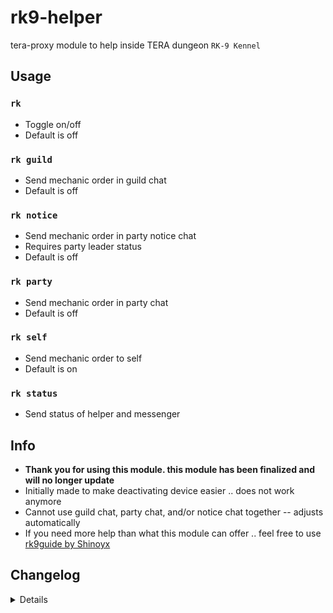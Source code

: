 # rk9-helper
tera-proxy module to help inside TERA dungeon `RK-9 Kennel`

## Usage
### `rk`
- Toggle on/off
- Default is off
### `rk guild`
- Send mechanic order in guild chat
- Default is off
### `rk notice`
- Send mechanic order in party notice chat
- Requires party leader status
- Default is off
### `rk party`
- Send mechanic order in party chat
- Default is off
### `rk self`
- Send mechanic order to self
- Default is on
### `rk status`
- Send status of helper and messenger

## Info
- **Thank you for using this module. this module has been finalized and will no longer update**
- Initially made to make deactivating device easier .. does not work anymore
- Cannot use guild chat, party chat, and/or notice chat together -- adjusts automatically
- If you need more help than what this module can offer .. feel free to use [rk9guide by Shinoyx](https://github.com/Shinoyx/rk9guide)

## Changelog
<details>

    1.43
    - K TERA update
    1.42
    - K TERA : Season 8 update
    1.41
    - Updated font color
    1.40
    - K TERA : Awakening update
    1.3f
    - Updated code aesthetics
    - Removed `guide` command
    - Removed `test` command
    1.3e
    - Merged pull request
    1.3d
    - Rearranged code
    1.3c
    - Fixed error
    - Updated code aesthetics
    1.3b
    - Added localization for KR and non-KR regions
    - Added `test` command
    1.30
    - Removed S_INSTANT_MOVE and obsolete commands
    1.24
    - Updated code aesthetics
    1.23
    - Updated code
    - Removed protocol version restriction
    1.22
    - Fixed error
    - Removed redundant code
    - Reorganized code
    - Redesigned part of code
    1.21
    - Fixed error
    - Removed random whitespace
    1.20
    - Added messenger for initial hook
    - Added `status` command
    1.10
    - Removed redundant code
    - Refined code
    - Added guild chat option
    1.00
    - Initial commit

</details>
